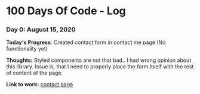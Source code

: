 # 100 Days Of Code - Log

### Day 0: August 15, 2020

**Today's Progress**: Created contact form in contact me page (No functionality yet)

**Thoughts:** Styled components are not that bad.. I had wrong opinion about this library. Issue is, that I need to properly place the form itself with the rest of content of the page.

**Link to work:** [contact page](https://dev-portfolio-git-development.sagdi.now.sh/contact)

<!-- ### Day 1: August 16, 2020

**Today's Progress**: loading...

**Thoughts:** loading..

**Link to work:** [example website](http://www.example.com) -->

<!-- ### Day 1: August 16, 2020

**Today's Progress**: loading...

**Thoughts:** loading..

**Link to work:** [example website](http://www.example.com) -->


<!-- ### Day 1: June 27, Monday

**Today's Progress**: I've gone through many exercises on FreeCodeCamp.

**Thoughts** I've recently started coding, and it's a great feeling when I finally solve an algorithm challenge after a lot of attempts and hours spent.

**Link(s) to work**
1. [Find the Longest Word in a String](https://www.freecodecamp.com/challenges/find-the-longest-word-in-a-string)
2. [Title Case a Sentence](https://www.freecodecamp.com/challenges/title-case-a-sentence) -->
